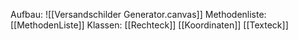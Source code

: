Aufbau: ![[Versandschilder Generator.canvas]]
Methodenliste: [[MethodenListe]]
Klassen: 
	[[Rechteck]]
	[[Koordinaten]]
	[[Texteck]]
